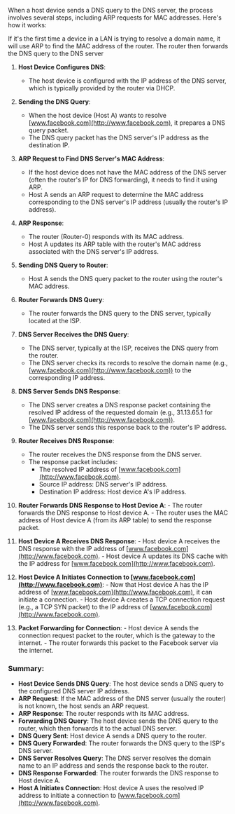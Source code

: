 When a host device sends a DNS query to the DNS server, the process involves several steps, including ARP requests for MAC addresses. Here's how it works:

 If it's the first time a device in a LAN is trying to resolve a domain name, it will use ARP to find the MAC address of the router. The router then forwards the DNS query to the DNS server

1. **Host Device Configures DNS**:
    
    - The host device is configured with the IP address of the DNS server, which is typically provided by the router via DHCP.
2. **Sending the DNS Query**:
    
    - When the host device (Host A) wants to resolve [www.facebook.com](http://www.facebook.com), it prepares a DNS query packet.
    - The DNS query packet has the DNS server's IP address as the destination IP.
3. **ARP Request to Find DNS Server's MAC Address**:
    
    - If the host device does not have the MAC address of the DNS server (often the router's IP for DNS forwarding), it needs to find it using ARP.
    - Host A sends an ARP request to determine the MAC address corresponding to the DNS server's IP address (usually the router's IP address).
4. **ARP Response**:
    
    - The router (Router-0) responds with its MAC address.
    - Host A updates its ARP table with the router's MAC address associated with the DNS server's IP address.
5. **Sending DNS Query to Router**:
    
    - Host A sends the DNS query packet to the router using the router's MAC address.
6. **Router Forwards DNS Query**:
    
    - The router forwards the DNS query to the DNS server, typically located at the ISP.
7.  **DNS Server Receives the DNS Query**:
	- The DNS server, typically at the ISP, receives the DNS query from the router.
	- The DNS server checks its records to resolve the domain name (e.g., [www.facebook.com](http://www.facebook.com)) to the corresponding IP address.
8.  **DNS Server Sends DNS Response**:
	- The DNS server creates a DNS response packet containing the resolved IP address of the requested domain (e.g., 31.13.65.1 for [www.facebook.com](http://www.facebook.com)).
    - The DNS server sends this response back to the router's IP address.
9.  **Router Receives DNS Response**:
	- The router receives the DNS response from the DNS server.
    - The response packet includes:
	    - The resolved IP address of [www.facebook.com](http://www.facebook.com).
	    - Source IP address: DNS server's IP address.
	    - Destination IP address: Host device A's IP address.
10.  **Router Forwards DNS Response to Host Device A**:
	- The router forwards the DNS response to Host device A.
	- The router uses the MAC address of Host device A (from its ARP table) to send the response packet.
11.  **Host Device A Receives DNS Response**:
	- Host device A receives the DNS response with the IP address of [www.facebook.com](http://www.facebook.com).
	- Host device A updates its DNS cache with the IP address for [www.facebook.com](http://www.facebook.com).
12.  **Host Device A Initiates Connection to [www.facebook.com](http://www.facebook.com)**:
	- Now that Host device A has the IP address of [www.facebook.com](http://www.facebook.com), it can initiate a connection.
	- Host device A creates a TCP connection request (e.g., a TCP SYN packet) to the IP address of [www.facebook.com](http://www.facebook.com).
13.  **Packet Forwarding for Connection**:
	- Host device A sends the connection request packet to the router, which is the gateway to the internet.
	- The router forwards this packet to the Facebook server via the internet.


### Summary:

- **Host Device Sends DNS Query**: The host device sends a DNS query to the configured DNS server IP address.
- **ARP Request**: If the MAC address of the DNS server (usually the router) is not known, the host sends an ARP request.
- **ARP Response**: The router responds with its MAC address.
- **Forwarding DNS Query**: The host device sends the DNS query to the router, which then forwards it to the actual DNS server.
- **DNS Query Sent**: Host device A sends a DNS query to the router.
- **DNS Query Forwarded**: The router forwards the DNS query to the ISP's DNS server.
- **DNS Server Resolves Query**: The DNS server resolves the domain name to an IP address and sends the response back to the router.
- **DNS Response Forwarded**: The router forwards the DNS response to Host device A.
- **Host A Initiates Connection**: Host device A uses the resolved IP address to initiate a connection to [www.facebook.com](http://www.facebook.com).